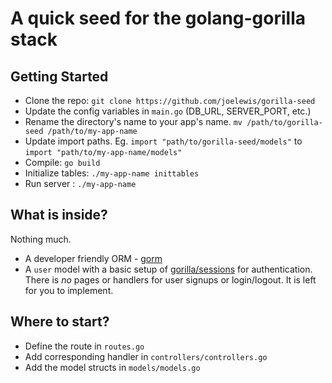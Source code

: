 # A quick seed for the golang-gorilla stack

## Getting Started

+ Clone the repo: `git clone https://github.com/joelewis/gorilla-seed`
+ Update the config variables in `main.go` (DB_URL, SERVER_PORT, etc.)
+ Rename the directory's name to your app's name. 
  `mv /path/to/gorilla-seed /path/to/my-app-name`
+ Update import paths.
  Eg. `import "path/to/gorilla-seed/models"` 
  to `import "path/to/my-app-name/models"`
+ Compile: `go build`
+ Initialize tables: `./my-app-name inittables`
+ Run server : `./my-app-name`

## What is inside?
Nothing much.
+ A developer friendly ORM - [gorm](https://github.com/jinzhu/gorm)
+ A `user` model with a basic setup of [gorilla/sessions](http://www.gorillatoolkit.org/pkg/sessions) for authentication. There is *no* pages or handlers for user signups or login/logout. It is left for you to implement.

## Where to start?
+ Define the route in `routes.go`
+ Add corresponding handler in `controllers/controllers.go`
+ Add the model structs in `models/models.go`
